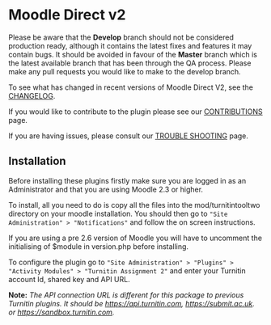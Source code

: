 Moodle Direct v2
================

Please be aware that the **Develop** branch should not be considered production ready, although it contains the latest fixes and features it may contain bugs. It should be avoided in favour of the **Master** branch which is the latest available branch that has been through the QA process. Please make any pull requests you would like to make to the develop branch.

To see what has changed in recent versions of Moodle Direct V2, see the [CHANGELOG](https://github.com/jmcgettrick/moodle-mod_turnitintooltwo/blob/master/CHANGELOG.md).

If you would like to contribute to the plugin please see our [CONTRIBUTIONS](https://github.com/jmcgettrick/moodle-mod_turnitintooltwo/blob/master/CONTRIBUTIONS.md) page.

If you are having issues, please consult our [TROUBLE SHOOTING](https://github.com/jmcgettrick/moodle-mod_turnitintooltwo/blob/master/TROUBLESHOOTING.md) page.

Installation
------------

Before installing these plugins firstly make sure you are logged in as an Administrator and that you are using Moodle 2.3 or higher.

To install, all you need to do is copy all the files into the mod/turnitintooltwo directory on your moodle installation. You should then go to `"Site Administration" > "Notifications"` and follow the on screen instructions.

If you are using a pre 2.6 version of Moodle you will have to uncomment the initialising of $module in version.php before installing.

To configure the plugin go to `"Site Administration" > "Plugins" > "Activity Modules" > "Turnitin Assignment 2"` and enter your Turnitin account Id, shared key and API URL.

**Note:** *The API connection URL is different for this package to previous Turnitin plugins. It should be https://api.turnitin.com, https://submit.ac.uk. or https://sandbox.turnitin.com.*